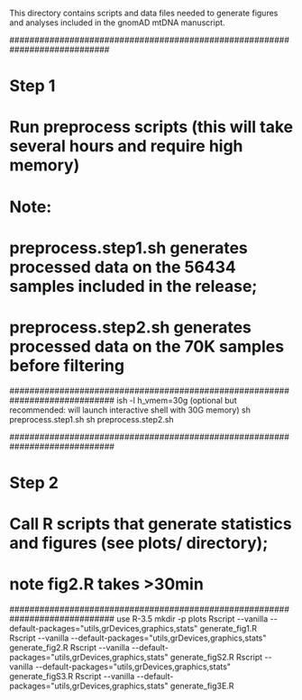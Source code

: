 This directory contains scripts and data files needed to generate figures and analyses included in the gnomAD mtDNA manuscript.

############################################################################
# Step 1
# Run preprocess scripts (this will take several hours and require high memory)
# Note: 
#  preprocess.step1.sh generates processed data on the 56434 samples included in the release; 
#  preprocess.step2.sh generates processed data on the 70K samples before filtering
#############################################################################
ish -l h_vmem=30g (optional but recommended: will launch interactive shell with 30G memory)
sh preprocess.step1.sh
sh preprocess.step2.sh


#############################################################################
# Step 2
# Call R scripts that generate statistics and figures (see plots/ directory); 
# note fig2.R takes >30min
#############################################################################
use R-3.5
mkdir -p plots
Rscript --vanilla --default-packages="utils,grDevices,graphics,stats" generate_fig1.R  
Rscript --vanilla --default-packages="utils,grDevices,graphics,stats" generate_fig2.R
Rscript --vanilla --default-packages="utils,grDevices,graphics,stats" generate_figS2.R
Rscript --vanilla --default-packages="utils,grDevices,graphics,stats" generate_figS3.R
Rscript --vanilla --default-packages="utils,grDevices,graphics,stats" generate_fig3E.R

 